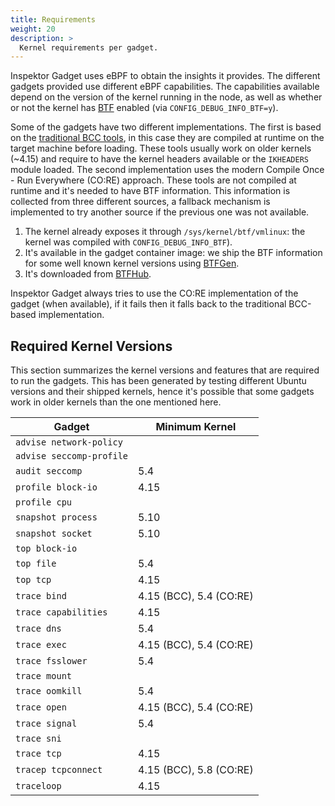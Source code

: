 ```yaml
---
title: Requirements
weight: 20
description: >
  Kernel requirements per gadget.
---
```


Inspektor Gadget uses eBPF to obtain the insights it provides. The
different gadgets provided use different eBPF capabilities.  The
capabilities available depend on the version of the kernel running in the
node, as well as whether or not the kernel has
[BTF](https://www.kernel.org/doc/html/latest/bpf/btf.html) enabled (via
`CONFIG_DEBUG_INFO_BTF=y`).

Some of the gadgets have two different implementations. The first is
based on the [traditional BCC
tools](https://github.com/iovisor/bcc/tree/master/tools), in this case
they are compiled at runtime on the target machine before loading. These
tools usually work on older kernels (~4.15) and require to have the
kernel headers available or the `IKHEADERS` module loaded. The second
implementation uses the modern Compile Once - Run Everywhere (CO:RE)
approach. These tools are not compiled at runtime and it's needed to
have BTF information. This information is collected from three different
sources, a fallback mechanism is implemented to try another source if the
previous one was not available.
1. The kernel already exposes it through `/sys/kernel/btf/vmlinux`: the
   kernel was compiled with `CONFIG_DEBUG_INFO_BTF`).
2. It's available in the gadget container image: we ship the BTF
   information for some well known kernel versions using
   [BTFGen](https://github.com/kinvolk/btfgen).
3. It's downloaded from
   [BTFHub](https://github.com/aquasecurity/btfhub/).

Inspektor Gadget always tries to use the CO:RE implementation of the
gadget (when available), if it fails then it falls back to the
traditional BCC-based implementation.

## Required Kernel Versions

This section summarizes the kernel versions and features that are required to
run the gadgets. This has been generated by testing different Ubuntu versions
and their shipped kernels, hence it's possible that some gadgets work in older
kernels than the one mentioned here.


| Gadget                   | Minimum Kernel          |
|--------------------------|-------------------------|
| `advise network-policy`  |                         |
| `advise seccomp-profile` |                         |
| `audit seccomp`          | 5.4                     |
| `profile block-io`       | 4.15                    |
| `profile cpu`            |                         |
| `snapshot process`       | 5.10                    |
| `snapshot socket`        | 5.10                    |
| `top block-io`           |                         |
| `top file`               | 5.4                     |
| `top tcp`                | 4.15                    |
| `trace bind`             | 4.15 (BCC), 5.4 (CO:RE) |
| `trace capabilities`     | 4.15                    |
| `trace dns`              | 5.4                     |
| `trace exec`             | 4.15 (BCC), 5.4 (CO:RE) |
| `trace fsslower`         | 5.4                     |
| `trace mount`            |                         |
| `trace oomkill`          | 5.4                     |
| `trace open`             | 4.15 (BCC), 5.4 (CO:RE) |
| `trace signal`           | 5.4                     |
| `trace sni`              |                         |
| `trace tcp`              | 4.15                    |
| `tracep tcpconnect`      | 4.15 (BCC), 5.8 (CO:RE) |
| `traceloop`              | 4.15                    |
